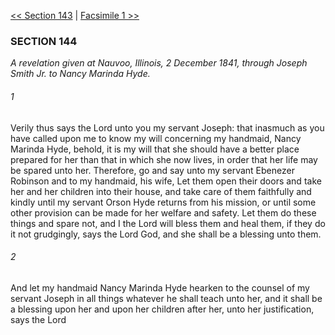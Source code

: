 [<< Section 143](Section%20143)  |  [Facsimile 1 >>](Facsimile%201)

### SECTION 144

*A revelation given at Nauvoo, Illinois, 2 December 1841, through Joseph Smith Jr. to Nancy Marinda Hyde.*

###### 1
Verily thus says the Lord unto you my servant Joseph: that inasmuch as you have called upon me to know my will concerning my handmaid, Nancy Marinda Hyde, behold, it is my will that she should have a better place prepared for her than that in which she now lives, in order that her life may be spared unto her. Therefore, go and say unto my servant Ebenezer Robinson and to my handmaid, his wife, Let them open their doors and take her and her children into their house, and take care of them faithfully and kindly until my servant Orson Hyde returns from his mission, or until some other provision can be made for her welfare and safety. Let them do these things and spare not, and I the Lord will bless them and heal them, if they do it not grudgingly, says the Lord God, and she shall be a blessing unto them.

###### 2
And let my handmaid Nancy Marinda Hyde hearken to the counsel of my servant Joseph in all things whatever he shall teach unto her, and it shall be a blessing upon her and upon her children after her, unto her justification, says the Lord